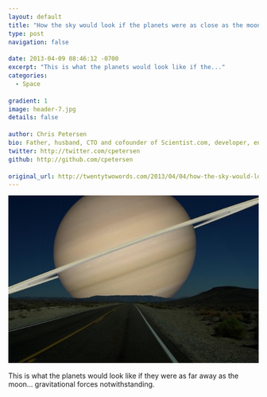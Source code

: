 ```yaml
---
layout: default
title: "How the sky would look if the planets were as close as the moon"
type: post
navigation: false

date: 2013-04-09 08:46:12 -0700
excerpt: "This is what the planets would look like if the..."
categories:
  - Space

gradient: 1
image: header-7.jpg
details: false

author: Chris Petersen
bio: Father, husband, CTO and cofounder of Scientist.com, developer, entrepreneur and technologist.
twitter: http://twitter.com/cpetersen
github: http://github.com/cpetersen

original_url: http://twentytwowords.com/2013/04/04/how-the-sky-would-look-if-the-planets-were-as-close-as-the-moon-8-pictures/
---
```



  ![](/assets/import/d18332db041bbf3b6d5d037bad4c8a2e.jpg) 

 This is what the planets would look like if they were as far away as the moon… gravitational forces notwithstanding.
